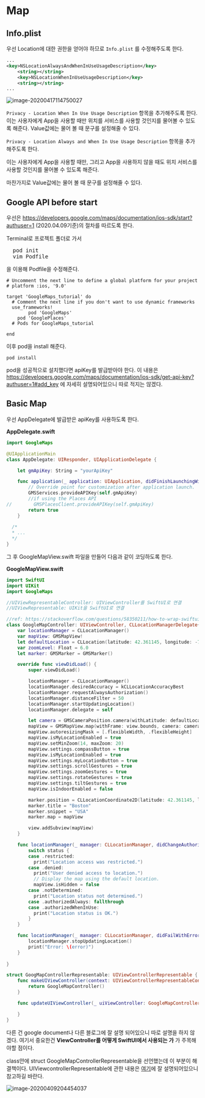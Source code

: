 # Map

## Info.plist

우선 Location에 대한 권한을 얻어야 하므로 `Info.plist` 를 수정해주도록 한다.

```xml
...
<key>NSLocationAlwaysAndWhenInUseUsageDescription</key>
	<string></string>
	<key>NSLocationWhenInUseUsageDescription</key>
	<string></string>
...
```

![image-20200417114750027](Map.assets/image-20200417114750027.png)

`Privacy - Location When In Use Usage Description` 항목을 추가해주도록 한다.
이는 사용자에게 App을 사용할 때만 위치를 서비스를 사용할 것인지를 물어볼 수 있도록 해준다.
Value값에는 물어 볼 때 문구를 설정해줄 수 있다.

`Privacy - Location Always and When In Use Usage Description` 항목을 추가해주도록 한다.

이는 사용자에게 App을 사용할 때만, 그리고 App을 사용하지 않을 때도 위치 서비스를 사용할 것인지를 물어볼 수 있도록 해준다.

마찬가지로 Value값에는 물어 볼 때 문구를 설정해줄 수 있다.



## Google API before start

우선은 https://developers.google.com/maps/documentation/ios-sdk/start?authuser=1 (2020.04.09기준)의 절차를 따르도록 한다.

Terminal로 프로젝트 폴더로 가서 

<pre>
  pod init
  vim Podfile
</pre>

을 이용해 Podfile을 수정해준다.

```shell
# Uncomment the next line to define a global platform for your project
# platform :ios, '9.0'

target 'GoogleMaps_tutorial' do
  # Comment the next line if you don't want to use dynamic frameworks
  use_frameworks!
		pod 'GoogleMaps'
  	pod 'GooglePlaces'
  # Pods for GoogleMaps_tutorial

end
```

이후 pod을 install 해준다.

`pod install`



pod을 성공적으로 설치했다면 apiKey를 발급받아야 한다. 이 내용은 https://developers.google.com/maps/documentation/ios-sdk/get-api-key?authuser=1#add_key 에 자세히 설명되어있으니 따로 적지는 않겠다.

## Basic Map

우선 AppDelegate에 발급받은 apiKey를 사용하도록 한다.

**AppDelegate.swift**

```swift
import GoogleMaps

@UIApplicationMain
class AppDelegate: UIResponder, UIApplicationDelegate {

    let gmApiKey: String = "yourApiKey"

    func application(_ application: UIApplication, didFinishLaunchingWithOptions launchOptions: [UIApplication.LaunchOptionsKey: Any]?) -> Bool {
        // Override point for customization after application launch.
        GMSServices.provideAPIKey(self.gmApiKey)
        //if using the Places API
//        GMSPlacesClient.provideAPIKey(self.gmApiKey)
        return true
    }
  
  /*
  * ...
  */
}
```



그 후 GoogleMapView.swift 파일을 만들어 다음과 같이 코딩하도록 한다.

**GoogleMapView.swift**

```swift
import SwiftUI
import UIKit
import GoogleMaps

//UIViewRepresentableController: UIViewController를 SwiftUI로 연결
//UIViewRepresentable: UIKit을 SwiftUI로 연결

//ref: https://stackoverflow.com/questions/58350211/how-to-wrap-swiftui-view-into-uiviewcontrollerrepresentable-so-that-google-maps
class GoogleMapController: UIViewController, CLLocationManagerDelegate{
    var locationManager = CLLocationManager()
    var mapView: GMSMapView!
    let defaultLocation = CLLocation(latitude: 42.361145, longitude: -71.057083)
    var zoomLevel: Float = 6.0
    let marker: GMSMarker = GMSMarker()

    override func viewDidLoad() {
        super.viewDidLoad()

        locationManager = CLLocationManager()
        locationManager.desiredAccuracy = kCLLocationAccuracyBest
        locationManager.requestAlwaysAuthorization()
        locationManager.distanceFilter = 50
        locationManager.startUpdatingLocation()
        locationManager.delegate = self

        let camera = GMSCameraPosition.camera(withLatitude: defaultLocation.coordinate.latitude, longitude: defaultLocation.coordinate.longitude, zoom: zoomLevel)
        mapView = GMSMapView.map(withFrame: view.bounds, camera: camera)
        mapView.autoresizingMask = [.flexibleWidth, .flexibleHeight]
        mapView.isMyLocationEnabled = true
        mapView.setMinZoom(14, maxZoom: 20)
        mapView.settings.compassButton = true
        mapView.isMyLocationEnabled = true
        mapView.settings.myLocationButton = true
        mapView.settings.scrollGestures = true
        mapView.settings.zoomGestures = true
        mapView.settings.rotateGestures = true
        mapView.settings.tiltGestures = true
        mapView.isIndoorEnabled = false

        marker.position = CLLocationCoordinate2D(latitude: 42.361145, longitude: -71.057083)
        marker.title = "Boston"
        marker.snippet = "USA"
        marker.map = mapView

        view.addSubview(mapView)
    }

    func locationManager(_ manager: CLLocationManager, didChangeAuthorization status: CLAuthorizationStatus) {
        switch status {
        case .restricted:
          print("Location access was restricted.")
        case .denied:
          print("User denied access to location.")
          // Display the map using the default location.
          mapView.isHidden = false
        case .notDetermined:
          print("Location status not determined.")
        case .authorizedAlways: fallthrough
        case .authorizedWhenInUse:
          print("Location status is OK.")
        }
    }

    func locationManager(_ manager: CLLocationManager, didFailWithError error: Error) {
        locationManager.stopUpdatingLocation()
        print("Error: \(error)")
    }
    
}

struct GoogMapControllerRepresentable: UIViewControllerRepresentable {
    func makeUIViewController(context: UIViewControllerRepresentableContext<GoogMapControllerRepresentable>) -> GoogleMapController {
        return GoogleMapController()
    }

    func updateUIViewController(_ uiViewController: GoogleMapController, context: UIViewControllerRepresentableContext<GoogMapControllerRepresentable>) {

    }
}
```

다른 건 google document나 다른 블로그에 잘 설명 되어있으니 따로 설명을 하지 않겠다.
여기서 중요한건 **ViewController를 어떻게 SwiftUI에서 사용되는 가** 가 주목해야할 점이다.

class안에 struct GoogleMapControllerRepresentable을 선언했는데 이 부분이 해결책이다.
UIViewcontrollerRepresentable에 관한 내용은 [여기](https://zeddios.tistory.com/763)에 잘 설명되어있으니 참고하길 바란다.

![image-20200409204454037](Map.assets/image-20200409204454037.png)

